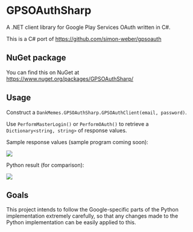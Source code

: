 # GPSOAuthSharp
A .NET client library for Google Play Services OAuth written in C#.

This is a C# port of https://github.com/simon-weber/gpsoauth

## NuGet package
You can find this on NuGet at https://www.nuget.org/packages/GPSOAuthSharp/

## Usage
Construct a `DankMemes.GPSOAuthSharp.GPSOAuthClient(email, password)`.

Use `PerformMasterLogin()` or `PerformOAuth()` to retrieve a `Dictionary<string, string>` of response values. 

Sample response values (sample program coming soon): 

![](http://i.imgur.com/v5PqdKe.png)

Python result (for comparison): 

![](http://i.imgur.com/JyLnAK5.png)

## Goals
This project intends to follow the Google-specific parts of the Python implementation extremely carefully, so that any changes made to the Python implementation can be easily applied to this.
